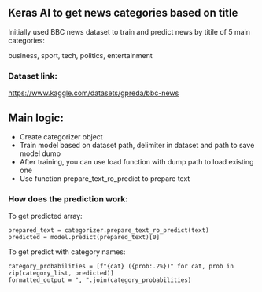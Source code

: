 ## Keras AI to get news categories based on title

Initially used BBC news dataset to train and predict news by titile of 
5 main categories: 

business, sport, tech, politics, entertainment

### Dataset link: 
https://www.kaggle.com/datasets/gpreda/bbc-news

## Main logic: 
- Create categorizer object
- Train model based on dataset path, delimiter in dataset and path to save model dump
- After training, you can use load function with dump path to load existing one
- Use function prepare_text_ro_predict to prepare text

### How does the prediction work: 

To get predicted array:
```
prepared_text = categorizer.prepare_text_ro_predict(text)
predicted = model.predict(prepared_text)[0]
```

To get predict with category names: 
```
category_probabilities = [f"{cat} ({prob:.2%})" for cat, prob in zip(category_list, predicted)]
formatted_output = ", ".join(category_probabilities)
```
